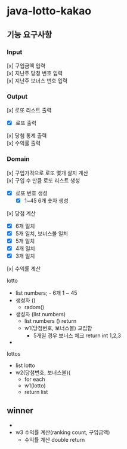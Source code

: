 # java-lotto-kakao

## 기능 요구사항

### Input
[x] 구입금액 입력 <br>
[x] 지난주 당청 번호 입력 <br>
[x] 지난주 보너스 번호 입력 <br>

### Output
[x] 로또 리스트 출력
 - [x] 로또 출력 <br>

[x] 당첨 통계 출력 <br>
[x] 수익률 출력 


### Domain
[x] 구입가격으로 로또 몇개 살지 계산 <br>
[x] 구입 수 만큼 로또 리스트 생성 <br>
 - [x] 로또 번호 생성 <br>
   - [x] 1~45 6개 숫자 생성 <br>

[x] 당첨 계산 <br>
 - [x] 6개 일치
 - [x] 5개 일치, 보너스볼 일치
 - [x] 5개 일치
 - [x] 4개 일치
 - [x] 3개 일치

[x] 수익률 계산 <br>


lotto
 - list numbers; - 6개 1 ~ 45
 - 생성자 ()
   - radom()
 - 생성자 (list numbers)
   - list numbers () return
    - w1(당첨번호, 보너스볼) 교집합
      - 5개일 경우 보너스 체크
       return int 1,2,3
 - 
lottos
 - list lotto
 - w2(당첨번호, 보너스볼){
   - for each
   - w1(lotto)
   - return list

winner
- 
   - 
 - w3 수익률 계산(ranking count, 구입금액)
   - 수익률 계산 double return
